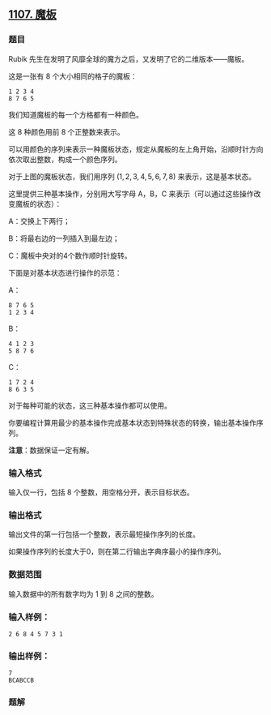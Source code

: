 ## [1107\. 魔板](https://www.acwing.com/problem/content/1109/)

### 题目

Rubik 先生在发明了风靡全球的魔方之后，又发明了它的二维版本——魔板。

这是一张有 $8$ 个大小相同的格子的魔板：

```
1 2 3 4
8 7 6 5
```

我们知道魔板的每一个方格都有一种颜色。

这 $8$ 种颜色用前 $8$ 个正整数来表示。

可以用颜色的序列来表示一种魔板状态，规定从魔板的左上角开始，沿顺时针方向依次取出整数，构成一个颜色序列。

对于上图的魔板状态，我们用序列 $(1,2,3,4,5,6,7,8)$ 来表示，这是基本状态。

这里提供三种基本操作，分别用大写字母 A，B，C 来表示（可以通过这些操作改变魔板的状态）：

A：交换上下两行；

B：将最右边的一列插入到最左边；

C：魔板中央对的4个数作顺时针旋转。

下面是对基本状态进行操作的示范：

A：

```
8 7 6 5
1 2 3 4
```

B：

```
4 1 2 3
5 8 7 6
```

C：

```
1 7 2 4
8 6 3 5
```

对于每种可能的状态，这三种基本操作都可以使用。

你要编程计算用最少的基本操作完成基本状态到特殊状态的转换，输出基本操作序列。

**注意**：数据保证一定有解。

### 输入格式

输入仅一行，包括 $8$ 个整数，用空格分开，表示目标状态。

### 输出格式

输出文件的第一行包括一个整数，表示最短操作序列的长度。

如果操作序列的长度大于0，则在第二行输出字典序最小的操作序列。

### 数据范围

输入数据中的所有数字均为 $1$ 到 $8$ 之间的整数。

### 输入样例：

```
2 6 8 4 5 7 3 1
```

### 输出样例：

```
7
BCABCCB
```

### 题解

